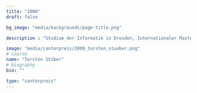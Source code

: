```yaml
---
title: "2000"
draft: false

bg_image: "media/backgrounds/page-title.png"

description : "Studium der Informatik in Dresden, Internationaler Masterstudiengang Computational Logic, Studienaufenthalt University of Auckland, Neuseeland, Erlangung des Grades Master of Science in Computer Science, Promotion an der TU Dresden, wissenschaftlicher Mitarbeiter TU Dresden"

image: "media/cantorpreis/2000_torsten_stueber.png"
# course
name: "Torsten Stüber"
# biography
bio: ""

type: "cantorpreis"
---
```

